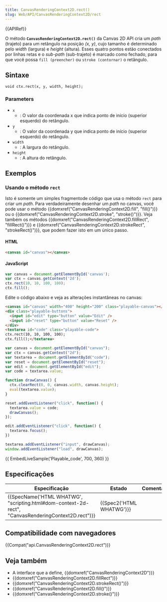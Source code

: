 ```yaml
---
title: CanvasRenderingContext2D.rect()
slug: Web/API/CanvasRenderingContext2D/rect
---
```


{{APIRef}}

O método **`CanvasRenderingContext2D.rect()`** da Canvas 2D API cria um _path_ (trajeto) para um retângulo na posição _(x, y)_, cujo tamanho é determinado pelo _width_ (largura) e _height_ (altura). Esses quatro pontos estão conectados por linhas retas e o _sub-path_ (sub-trajeto) é marcado como fechado, para que você possa `fill (preencher)` ou `stroke (contornar)` o retângulo.

## Sintaxe

```
void ctx.rect(x, y, width, height);
```

### Parameters

- `x`
  - : O valor da coordenada x que indica ponto de início (superior esquerdo) do retângulo.
- `y`
  - : O valor da coordenada y que indica ponto de início (superior esquerdo) do retângulo.
- `width`
  - : A largura do retângulo.
- `height`
  - : A altura do retângulo.

## Exemplos

### Usando o método `rect`

Isto é somente um simples fragmentode código que usa o método `rect` para criar um _path_. Para verdadeiramente desenhar um _path_ no canvas, você pode usar o método {{domxref("CanvasRenderingContext2D.fill", "fill()")}} ou o {{domxref("CanvasRenderingContext2D.stroke", "stroke()")}}. Veja também os métodos {{domxref("CanvasRenderingContext2D.fillRect", "fillRect()")}} e {{domxref("CanvasRenderingContext2D.strokeRect", "strokeRect()")}}, que podem fazer isto em um único passo.

#### HTML

```html
<canvas id="canvas"></canvas>
```

#### JavaScript

```js
var canvas = document.getElementById('canvas');
var ctx = canvas.getContext('2d');
ctx.rect(10, 10, 100, 100);
ctx.fill();
```

Edite o código abaixo e veja as alterações instantâneas no canvas:

```html hidden
<canvas id="canvas" width="400" height="200" class="playable-canvas"></canvas>
<div class="playable-buttons">
  <input id="edit" type="button" value="Edit" />
  <input id="reset" type="button" value="Reset" />
</div>
<textarea id="code" class="playable-code">
ctx.rect(10, 10, 100, 100);
ctx.fill();</textarea>
```

```js hidden
var canvas = document.getElementById("canvas");
var ctx = canvas.getContext("2d");
var textarea = document.getElementById("code");
var reset = document.getElementById("reset");
var edit = document.getElementById("edit");
var code = textarea.value;

function drawCanvas() {
  ctx.clearRect(0, 0, canvas.width, canvas.height);
  eval(textarea.value);
}

reset.addEventListener("click", function() {
  textarea.value = code;
  drawCanvas();
});

edit.addEventListener("click", function() {
  textarea.focus();
})

textarea.addEventListener("input", drawCanvas);
window.addEventListener("load", drawCanvas);
```

{{ EmbedLiveSample('Playable_code', 700, 360) }}

## Especificações

| Especificação                                                                                                                        | Estado                           | Comentário |
| ------------------------------------------------------------------------------------------------------------------------------------ | -------------------------------- | ---------- |
| {{SpecName('HTML WHATWG', "scripting.html#dom-context-2d-rect", "CanvasRenderingContext2D.rect")}} | {{Spec2('HTML WHATWG')}} |            |

## Compatibilidade com navegadores

{{Compat("api.CanvasRenderingContext2D.rect")}}

## Veja também

- A interface que a define, {{domxref("CanvasRenderingContext2D")}}
- {{domxref("CanvasRenderingContext2D.fillRect")}}
- {{domxref("CanvasRenderingContext2D.strokeRect()")}}
- {{domxref("CanvasRenderingContext2D.fill()")}}
- {{domxref("CanvasRenderingContext2D.stroke()")}}
